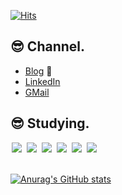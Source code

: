 <div>

[![Hits](https://hits.seeyoufarm.com/api/count/incr/badge.svg?url=https%3A%2F%2Fgithub.com%2Frichrookie&count_bg=%23F2C800&title_bg=%23484848&icon=&icon_color=%23E7E7E7&title=%E2%AD%90%EF%B8%8F+visitors&edge_flat=false)](https://hits.seeyoufarm.com)

## 😎 Channel.
- [Blog](https://richrookie.github.io) 👾
- [LinkedIn](https://www.linkedin.com/in/youngmin-choi-bs-2405b6208/)
- [GMail](psymchoi@gmail.com)

## 😎 Studying.
<img src = "https://img.shields.io/badge/-C-black?style=flat&logo=c%2B%2B" style="height : auto; margin-left : 2px; margin-right : 2px;"/> 
<img src = "https://img.shields.io/badge/-C++-black?style=flat&logo=c%2B%2B" style="height : auto; margin-left : 2px; margin-right : 2px;"/> 
<img src = "https://img.shields.io/badge/-C%23%20-black?style=flat&logo=C%20Sharp" style="height : auto; margin-left : 2px; margin-right : 2px;"/> 
<img src="https://img.shields.io/badge/unity%20-%23000000.svg?&style=flat&logo=unity&logoColor=white" style="height : auto; margin-left : 2px; margin-right : 2px;"/> 
<img src="https://img.shields.io/badge/git-F05032?style=flat-square&logo=git&logoColor=white" style="height : auto; margin-left : 2px; margin-right : 2px;"/> 
<img src="https://img.shields.io/badge/Firebase-FFCA28?style=flat-square&logo=Firebase&logoColor=white" style="height : auto; margin-left : 2px; margin-right : 2px;"/>
<br>
<br>
  
[![Anurag's GitHub stats](https://github-readme-stats.vercel.app/api?username=richrookie&count_private=true&theme=merko)](https://github.com/richrookie/github-readme-stats)
</div>
